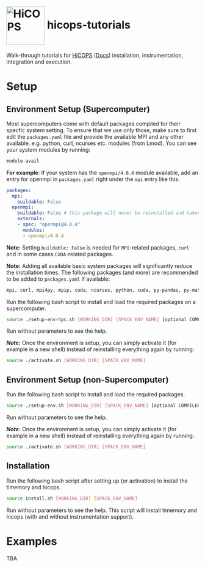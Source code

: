 # <img src="https://user-images.githubusercontent.com/14217455/97767279-84a86100-1af1-11eb-92db-52edf709cb1f.png" width="100" valign="middle" alt="HiCOPS"/> hicops-tutorials
Walk-through tutorials for [HiCOPS](https://github.com/hicops/hicops) ([Docs](https://hicops.github.io)) installation, instrumentation, integration and execution.

# Setup

## Environment Setup (Supercomputer)
Most supercomputers come with default packages compiled for their specfic system setting. To ensure that we use only those, make sure to first edit the `packages.yaml` file and provide the available MPI and any other available. e.g. python, curl, ncurses etc. modules (from Lmod). You can see your system modules by running:

```bash
module avail
```

**For example**: If your system has the `openmpi/4.0.4` module available, add an entry for openmpi in `packages.yaml` right under the `mpi` entry like this:

```yaml
packages:
  mpi:
    buildable: False
  openmpi:
    buildable: False # this package will never be reinstalled and taken from the system module
    externals:
    - spec: "openmpi@4.0.4"
      modules:
      - openmpi/4.0.4
```

**Note:** Setting `buildable: False` is needed for `MPI`-related packages, `curl` and in some cases `CUDA`-related packages.


**Note:** Adding all available basic system packages will significantly reduce the installation times. The following packages (and more) are recommended to be added to `packages.yaml` if available: 

```bash
mpi, curl, mpi4py, mpip, cuda, ncurses, python, cuda, py-pandas, py-matplotlib, py-numpy, libssl, boost, bison, perl, xz, zlib
```



Run the following bash script to install and load the required packages on a supercomputer. 

```bash
source ./setup-env-hpc.sh [WORKING_DIR] [SPACK_ENV_NAME] [optional COMPILER: e.g. gcc@8.4.0, gcc@10.2.0, intel@10.2]]
```
Run without parameters to see the help.

***Note:*** Once the environment is setup, you can simply activate it (for example in a new shell) instead of reinstalling everything again by running:

```bash
source ./activate.sh [WORKING_DIR] [SPACK_ENV_NAME]
```

## Environment Setup (non-Supercomputer)
Run the following bash script to install and load the required packages.

```bash
source ./setup-env.sh [WORKING_DIR] [SPACK_ENV_NAME] [optional COMPILER: e.g. gcc@8.4.0, gcc@10.2.0, intel@10.2]]
```
Run without parameters to see the help.

***Note:*** Once the environment is setup, you can simply activate it (for example in a new shell) instead of reinstalling everything again by running:

```bash
source ./activate.sh [WORKING_DIR] [SPACK_ENV_NAME]
```

## Installation
Run the following bash script after setting up (or activation) to install the timemory and hicops.

```bash
source install.sh [WORKING_DIR] [SPACK_ENV_NAME]
```
Run without parameters to see the help. This script will install timemory and hicops (with and without instrumentation support).

# Examples
TBA
